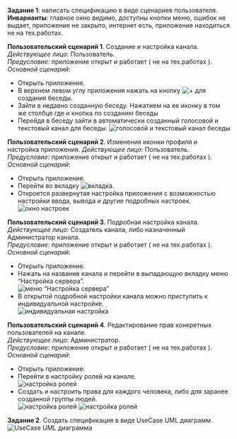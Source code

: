 **Задание 1**: написать спецификацию в виде сценариев пользователя.  
**Инварианты**: главное окно видимо, доступны кнопки меню, ошибок не выдает, приложение не закрыто, интернет есть, приложение находиться не на тех.работах.

**Пользовательский сценарий 1**. Создание и настройка канала.  
_Действующее лицо_: Пользователь.  
_Предусловие_: приложение открыт и работает ( не на тех.работах ).  
_Основной сценарий_:
- Открыть приложение.
- В верхнем левом углу приложения нажать на кнопку ![+](image1.png "+") для создания беседы.
- Зайти в недавно созданную беседу. Нажатием на ее иконку в том же столбце где и кнопка по созданию беседы
- Перейдя в беседу зайти в автоматически созданный голосовой и текстовый канал для беседы.
![голосовой и текстовый канал беседы](image2.png "голосовой и текстовый канал для беседы")

**Пользовательский сценарий 2**. Изменения иконки профиля и настройка приложения.
_Действующее лицо_: Пользователь.  
_Предусловие_: приложение открыт и работает ( не на тех.работах ).  
_Основной сценарий_:
- Открыть приложение.
- Перейти во вкладку ![вкладка](image3.png "вкладка").
- Откроется развернутая настройка приложения с возможностью настройки ввода, вывода и другие подробных настроек.  
![окно настроек](image4.png "окно настроек")

**Пользовательский сценарий 3**. Подробная настройка канала.  
_Действующее лицо_: Создатель канала, либо назначенный Администратор канала.  
_Предусловие_: приложение открыт и работает ( не на тех.работах ).  
_Основной сценарий_:
- Открыть приложение.
- Нажать на название канала и перейти в выпадающую вкладку меню “Настройка сервера”.  
![меню “Настройка сервера”](image5.png "меню “Настройка сервера”")
- В открытой подробной настройки канала можно приступить к индивидуальной настройке.  
![индивидуальная настройка](image6.png "индивидуальная настройка")

**Пользовательский сценарий 4**. Редактирование прав конкретных пользователей на канале.  
_Действующее лицо_: Администратор.  
_Предусловие_: приложение открыт и работает ( не на тех.работах ).  
_Основной сценарий_:
- Открыть приложение.
- Перейти в настройку ролей на канале.  
![настройка ролей](image7.png "настройка ролей")
- Создать и настроить права для каждого человека, либо для заранее созданной группы людей.  
![настройка ролей](image8.png "настройка ролей")
![настройка ролей](image9.png "настройка ролей")


**Задание 2**. Создать спецификация в виде UseCase UML диаграмм.
![UseCase UML диаграмма](Use_Case_UML.png "UseCase UML диаграмма")